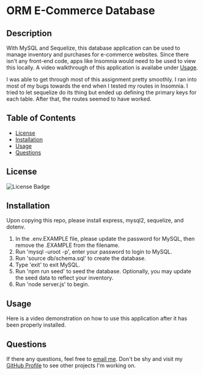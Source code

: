 # ORM E-Commerce Database

## Description
With MySQL and Sequelize, this database application can be used to manage inventory and purchases for e-commerce websites. Since there isn't any front-end code, apps like Insomnia would need to be used to view this locally. A video walkthrough of this application is availabe under [Usage](#usage).

I was able to get through most of this assignment pretty smoothly. I ran into most of my bugs towards the end when I tested my routes in Insomnia. I tried to let sequelize do its thing but ended up defining the primary keys for each table. After that, the routes seemed to have worked.

## Table of Contents
- [License](#license)
- [Installation](#installation)
- [Usage](#usage)
- [Questions](#questions)

## License
![License Badge](https://img.shields.io/static/v1?label=license&message=None&color=blue)

## Installation
Upon copying this repo, please install express, mysql2, sequelize, and dotenv.
1. In the .env.EXAMPLE file, please update the password for MySQL, then remove the .EXAMPLE from the filename.
2. Run 'mysql -uroot -p', enter your password to login to MySQL.
3. Run 'source db/schema.sql' to create the database.
4. Type 'exit' to exit MySQL.
5. Run 'npm run seed' to seed the database. Optionally, you may update the seed data to reflect your inventory.
6. Run 'node server.js' to begin.
    
## Usage
Here is a video demonstration on how to use this application after it has been properly installed.

## Questions
If there any questions, feel free to [email me](mailto:dejesusf@uw.edu). Don't be shy and visit my [GitHub Profile](https://github.com/dejesusf) to see other projects I'm working on.